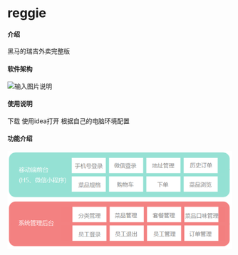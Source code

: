# reggie

#### 介绍
黑马的瑞吉外卖完整版

#### 软件架构

![输入图片说明](https://images.gitee.com/uploads/images/2022/0419/101544_b4f0b3b7_9219303.png "image-20210726005437857.png")


#### 使用说明

下载 使用idea打开 根据自己的电脑环境配置

#### 功能介绍


![输入图片说明](image-20210726122825225.png)

